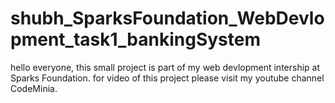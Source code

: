 # shubh_SparksFoundation_WebDevlopment_task1_bankingSystem
hello everyone, this small project is part of my web devlopment intership at Sparks Foundation. for video of this project please visit my youtube channel CodeMinia.
